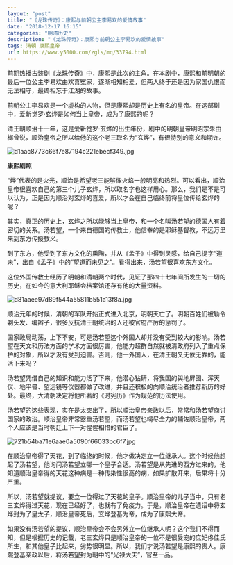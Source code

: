 ```yaml
---
layout: "post"
title: "《龙珠传奇》：康熙与前朝公主李易欢的爱情故事"
date: "2018-12-17 16:15"
categories: "明清历史"
description: "《龙珠传奇》：康熙与前朝公主李易欢的爱情故事"
tags: 清朝 康熙皇帝
url: https://www.y5000.com/zgls/mq/33794.html
---
```






前期热播古装剧《龙珠传奇》中，康熙是此次的主角。在本剧中，康熙和前明朝的最后一位公主李易欢由欢喜冤家，逐渐相知相爱，但两人终于还是因为家国仇恨而无法相守，最终相忘于江湖的故事。

前朝公主李易欢是一个虚构的人物，但是康熙却是历史上有名的皇帝。在这部剧中，爱新觉罗·玄烨是如何当上皇帝，成为了康熙的呢？

清王朝顺治十一年，这是爱新觉罗·玄烨的出生年份，剧中的明朝皇帝明昭宗朱由榔曾说，顺治皇帝之所以给他的这个老三取名为“玄烨”，有很特别的意义和期许。

![d1aac8773c66f7e87194c221ebecf349.jpg](https://img.y5000.com/uploads/allimg/180929/d1aac8773c66f7e87194c221ebecf349.jpg)

 **康熙剧照**

“烨”代表的是火光，顺治是希望老三能够像火焰一般明亮和热烈。可以看出，顺治皇帝很喜欢自己的第三个儿子玄烨，所以取名字也这样用心。那么，我们是不是可以认为，正是因为顺治对玄烨的喜爱，所以才会在自己临终前将皇位传给玄烨的呢？

其实，真正的历史上，玄烨之所以能够当上皇帝，和一个名叫汤若望的德国人有着密切的关系。汤若望，一个来自德国的传教士，他信奉的是耶稣基督教，不远万里来到东方传授教义。

到了东方，他受到了东方文化的熏陶，并从《孟子》中得到灵感，给自己提字“道未”，出自《孟子》中的“望道而未见之”。看得出来，汤若望很喜欢东方文化。

这位外国传教士经历了明朝和清朝两个时代，见证了那四十七年间所发生的一切的历史，在如今的意大利耶稣会档案馆还存有他的大量资料。

![d81aaee97d89f544a55811b551a13f8a.jpg](https://img.y5000.com/uploads/allimg/180929/d81aaee97d89f544a55811b551a13f8a.jpg)

顺治元年的时候，清朝的军队开始正式进入北京，明朝灭亡了。明朝百姓们被勒令剃头发、编辫子，很多反抗清王朝统治的人还被官府严厉的惩罚了。

国家政局动荡，上下不安，可是汤若望这个外国人却并没有受到较大的影响。汤若望在天文和历法方面的学术方面很厉害，他能力超群自然就被清政府列入了重点保护的对象，所以才没有受到迫害。否则，他一外国人，在清王朝又无依无靠的，能活下来吗？

汤若望凭借自己的知识和能力活了下来，他潜心钻研，将我国的舆地屏图、浑天仪、地平晷、望远镜等仪器都做了改进，并且还积极的向顺治统治者推荐新历的好处。最终，大清朝决定将他所著的《时宪历》作为规范的历法使用。

汤若望的这些表现，实在是太突出了，所以顺治皇帝亲政以后，常常和汤若望商讨国家的政治。顺治皇帝非常器重汤若望，而汤若望也竭尽全力的辅佐顺治皇帝，两个人应该是当时朝廷上下一对惺惺相惜的君臣了。

![721b54ba71e6aae0a5090f66033bc6f7.jpg](https://img.y5000.com/uploads/allimg/180929/721b54ba71e6aae0a5090f66033bc6f7.jpg)

在顺治皇帝得了天花，到了临终的时候，他才做决定立一位继承人。这个时候他想起了汤若望，他询问汤若望立哪一个皇子合适。汤若望是从先进的西方过来的，他知道顺治皇帝得的天花这种病是一种传染性很高的病，如果扩散开来，后果将十分严重。

所以，汤若望就提议，要立一位得过了天花的皇子。顺治皇帝的儿子当中，只有老三玄烨得过天花，现在已经好了，也就有了免疫力。于是，顺治皇帝在遗诏中将玄烨封为了皇太子，顺治皇帝死后，玄烨登基为帝，成为了康熙大帝。

如果没有汤若望的提议，顺治皇帝会不会另外立一位继承人呢？这个我们不得而知，但是根据历史的记载，老三玄烨只是顺治皇帝的一位不是很受宠的庶妃佟佳氏所生，和其他皇子比起来，劣势很明显。所以，我们才说汤若望是康熙的贵人。康熙登基亲政以后，将汤若望封为朝中的“光禄大夫”，官至一品。
